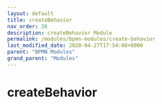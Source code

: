 ```yaml
---
layout: default
title: createBehavior 
nav_order: 26
description: createBehavior Module
permalink: /modules/bpmn-modules/create-behavior
last_modified_date: 2020-04-27T17:54:08+0000
parent: "BPMN Modules"
grand_parent: "Modules"
---
```


# createBehavior